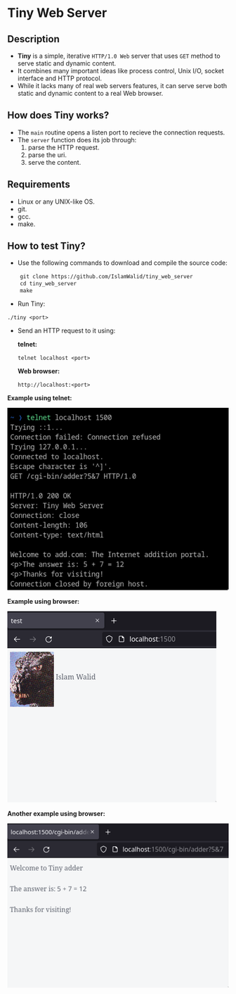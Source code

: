 # Tiny Web Server


## Description
- **Tiny** is a simple, iterative `HTTP/1.0 Web` server that uses `GET` method to serve static and dynamic content.
- It combines many important ideas like process control, Unix I/O, socket interface and HTTP protocol.
- While it lacks many of real web servers features, it can serve serve both static and dynamic content to a real Web browser.

## How does Tiny works?
- The `main` routine opens a listen port to recieve the connection requests.
- The `server` function does its job through:
    1) parse the HTTP request.
    2) parse the uri.
    3) serve the content.

## Requirements
- Linux or any UNIX-like OS.
- git.
- gcc.
- make.

## How to test Tiny?
- Use the following commands to download and compile the source code:
```
    git clone https://github.com/IslamWalid/tiny_web_server
    cd tiny_web_server
    make
```
- Run Tiny:
```
./tiny <port>
```
- Send an HTTP request to it using:

    **telnet:**
    ```
    telnet localhost <port>
    ```
    **Web browser:**
    ```
    http://localhost:<port>
    ```

**Example using telnet:**

![picture alt](https://raw.githubusercontent.com/IslamWalid/tiny_web_server/master/screen-shots/telnet_example.png "telnet adder example")

**Example using browser:**

![picture alt](https://raw.githubusercontent.com/IslamWalid/tiny_web_server/master/screen-shots/browser_example(1).png "browser home page example")

**Another example using browser:**

![picture alt](https://raw.githubusercontent.com/IslamWalid/tiny_web_server/master/screen-shots/browser_example(2).png "browser adder example")

